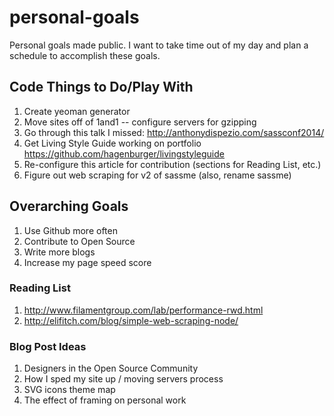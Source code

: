 personal-goals
==============

Personal goals made public. I want to take time out of my day and plan a schedule to accomplish these goals.


## Code Things to Do/Play With
1. Create yeoman generator
2. Move sites off of 1and1 -- configure servers for gzipping
3. Go through this talk I missed: http://anthonydispezio.com/sassconf2014/
4. Get Living Style Guide working on portfolio https://github.com/hagenburger/livingstyleguide
5. Re-configure this article for contribution (sections for Reading List, etc.)
6. Figure out web scraping for v2 of sassme (also, rename sassme)

## Overarching Goals
1. Use Github more often
2. Contribute to Open Source
3. Write more blogs
4. Increase my page speed score

### Reading List
1. http://www.filamentgroup.com/lab/performance-rwd.html
2. http://elifitch.com/blog/simple-web-scraping-node/

### Blog Post Ideas
1. Designers in the Open Source Community
2. How I sped my site up / moving servers process
3. SVG icons theme map
4. The effect of framing on personal work


